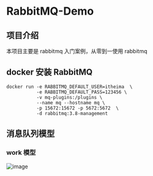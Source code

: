 # RabbitMQ-Demo




## 项目介绍
本项目主要是 rabbitmq 入门案例，从零到一使用 rabbitmq

## docker 安装 RabbitMQ
```docker 
docker run -e RABBITMQ_DEFAULT_USER=itheima  \
           -e RABBITMQ_DEFAULT_PASS=123456 \
           -v mq-plugins:/plugins \
           --name mq --hostname mq \
           -p 15672:15672 -p 5672:5672  \
           -d rabbitmq:3.8-management
```

## 消息队列模型
### work 模型
![image](https://github.com/DIDA-lJ/rabbitmq-demo/assets/97254796/37e098a3-da6d-4235-8cf8-c39e6dd76c88)

